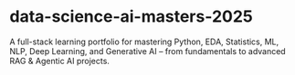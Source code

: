 # data-science-ai-masters-2025
A full-stack learning portfolio for mastering Python, EDA, Statistics, ML, NLP, Deep Learning, and Generative AI – from fundamentals to advanced RAG &amp; Agentic AI projects.
